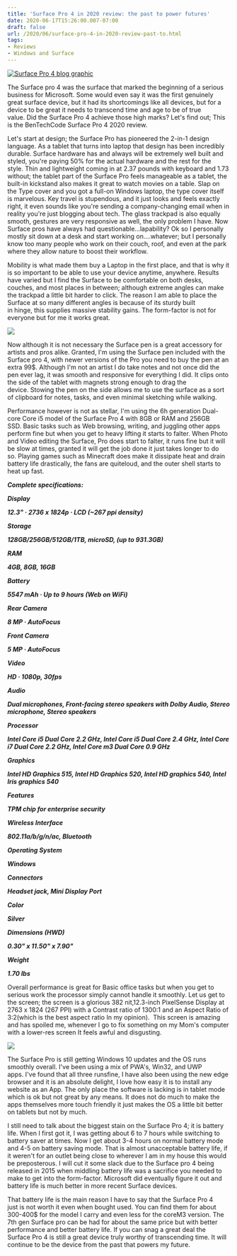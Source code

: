 ```yaml
---
title: 'Surface Pro 4 in 2020 review: the past to power futures'
date: 2020-06-17T15:26:00.007-07:00
draft: false
url: /2020/06/surface-pro-4-in-2020-review-past-to.html
tags: 
- Reviews
- Windows and Surface
---
```


  

[![](https://1.bp.blogspot.com/-apRv3Ci-D9g/XuqYXdPF1II/AAAAAAAAG9M/WWbwxVaaewAVVGxV-FOkzHvE0NWTyXHMwCK4BGAsYHg/w625-h351/Surface%2BPro%2B4%2BReview.jpg "Surface Pro 4 blog graphic")](https://1.bp.blogspot.com/-apRv3Ci-D9g/XuqYXdPF1II/AAAAAAAAG9M/WWbwxVaaewAVVGxV-FOkzHvE0NWTyXHMwCK4BGAsYHg/s3840/Surface%2BPro%2B4%2BReview.jpg)

  
  

  

  

The Surface pro 4 was the surface that marked the beginning of a serious business for Microsoft. Some would even say it was the first genuinely great surface device, but it had its shortcomings like all devices, but for a device to be great it needs to transcend time and age to be of true value. Did the Surface Pro 4 achieve those high marks? Let's find out; This is the BenTechCode Surface Pro 4 2020 review.

  

  

  

Let's start at design; the Surface Pro has pioneered the 2-in-1 design language. As a tablet that turns into laptop that design has been incredibly durable. Surface hardware has and always will be extremely well built and styled, you're paying 50% for the actual hardware and the rest for the style. Thin and lightweight coming in at 2.37 pounds with keyboard and 1.73 without; the tablet part of the Surface Pro feels manageable as a tablet, the built-in kickstand also makes it great to watch movies on a table. Slap on the Type cover and you got a full-on Windows laptop, the type cover itself is marvelous. Key travel is stupendous, and it just looks and feels exactly right, it even sounds like you're sending a company-changing email when in reality you're just blogging about tech. The glass trackpad is also equally smooth, gestures are very responsive as well, the only problem I have. Now Surface pros have always had questionable...lapability? Ok so I personally mostly sit down at a desk and start working on....whatever; but I personally know too many people who work on their couch, roof, and even at the park where they allow nature to boost their workflow. 

  

  

Mobility is what made them buy a Laptop in the first place, and that is why it is so important to be able to use your device anytime, anywhere. Results have varied but I find the Surface to be comfortable on both desks, couches, and most places in between; although extreme angles can make the trackpad a little bit harder to click. The reason I am able to place the Surface at so many different angles is because of its sturdy built in hinge, this supplies massive stability gains. The form-factor is not for everyone but for me it works great.

  

  

[![](https://1.bp.blogspot.com/-2Y5xinVaJ9w/XuqYtQpHD8I/AAAAAAAAG9Y/RsNnVc4YCQ842iOxZ8SnT3KFh68sqlZGwCK4BGAsYHg/w400-h225/IMG_20200506_135323.jpg)](https://1.bp.blogspot.com/-2Y5xinVaJ9w/XuqYtQpHD8I/AAAAAAAAG9Y/RsNnVc4YCQ842iOxZ8SnT3KFh68sqlZGwCK4BGAsYHg/s3840/IMG_20200506_135323.jpg)

Now although it is not necessary the Surface pen is a great accessory for artists and pros alike. Granted, I'm using the Surface pen included with the Surface pro 4, with newer versions of the Pro you need to buy the pen at an extra 99$. Although I'm not an artist I do take notes and not once did the pen ever lag, it was smooth and responsive for everything I did. It clips onto the side of the tablet with magnets strong enough to drag the device. Stowing the pen on the side allows me to use the surface as a sort of clipboard for notes, tasks, and even minimal sketching while walking.

  

  

Performance however is not as stellar, I'm using the 6h generation Dual-core Core i5 model of the Surface Pro 4 with 8GB or RAM and 256GB SSD. Basic tasks such as Web browsing, writing, and juggling other apps perform fine but when you get to heavy lifting it starts to falter. When Photo and Video editing the Surface, Pro does start to falter, it runs fine but it will be slow at times, granted it will get the job done it just takes longer to do so. Playing games such as Minecraft does make it dissipate heat and drain battery life drastically, the fans are quiteloud, and the outer shell starts to heat up fast.

  

**_Complete specifications:_**  

**_Display_**

**_12.3" · 2736 x 1824p · LCD (~267 ppi density)_**

**_Storage_**

**_128GB/256GB/512GB/1TB, microSD, (up to 931.3GB)_**

**_RAM_**

**_4GB, 8GB, 16GB_**

**_Battery_**

**_5547 mAh · Up to 9 hours (Web on WiFi)_**

**_Rear Camera_**

**_8 MP · AutoFocus_**

**_Front Camera_**

**_5 MP · AutoFocus_**

**_Video_**

**_HD · 1080p, 30fps_**

**_Audio_**

**_Dual microphones, Front-facing stereo speakers with Dolby Audio, Stereo microphone, Stereo speakers_**

**_Processor_**

**_Intel Core i5 Dual Core 2.2 GHz, Intel Core i5 Dual Core 2.4 GHz, Intel Core i7 Dual Core 2.2 GHz, Intel Core m3 Dual Core 0.9 GHz_**

**_Graphics_**

**_Intel HD Graphics 515, Intel HD Graphics 520, Intel HD graphics 540, Intel Iris graphics 540_**

**_Features_**

**_TPM chip for enterprise security_**

**_Wireless Interface_**

**_802.11a/b/g/n/ac, Bluetooth_**

**_Operating System_**

**_Windows_**

**_Connectors_**

**_Headset jack, Mini Display Port_**

**_Color_**

**_Silver_**

**_Dimensions (HWD)_**

**_0.30" x 11.50" x 7.90"_**

**_Weight_**

**_1.70 lbs_**

  

  

Overall performance is great for Basic office tasks but when you get to serious work the processor simply cannot handle it smoothly. Let us get to the screen; the screen is a glorious 382 nit,12.3-inch PixelSense Display at 2763 x 1824 (267 PPI) with a Contrast ratio of 1300:1 and an Aspect Ratio of 3:2(which is the best aspect ratio In my opinion).  This screen is amazing and has spoiled me, whenever I go to fix something on my Mom's computer with a lower-res screen It feels awful and disgusting. 

[![](https://1.bp.blogspot.com/-_Sl6tkBe86c/XuqY2fQ5-DI/AAAAAAAAG9k/q9QWp7MQilEOBFhsuE5Q6ZdQoQF7NMWQwCK4BGAsYHg/w400-h225/IMG_20200617_171500.jpg)](https://1.bp.blogspot.com/-_Sl6tkBe86c/XuqY2fQ5-DI/AAAAAAAAG9k/q9QWp7MQilEOBFhsuE5Q6ZdQoQF7NMWQwCK4BGAsYHg/s3840/IMG_20200617_171500.jpg)

  

  

The Surface Pro is still getting Windows 10 updates and the OS runs smoothly overall. I've been using a mix of PWA's, Win32, and UWP apps. I've found that all three runsfine, I have also been using the new edge browser and it is an absolute delight, I love how easy it is to install any website as an App. The only place the software is lacking is in tablet mode which is ok but not great by any means. It does not do much to make the apps themselves more touch friendly it just makes the OS a little bit better on tablets but not by much.

  

  

I still need to talk about the biggest stain on the Surface Pro 4; it is battery life. When I first got it, I was getting about 6 to 7 hours while switching to battery saver at times. Now I get about 3-4 hours on normal battery mode and 4-5 on battery saving mode. That is almost unacceptable battery life, if it weren't for an outlet being close to wherever I am in my house this would be preposterous. I will cut it some slack due to the Surface pro 4 being released in 2015 when middling battery life was a sacrifice you needed to make to get into the form-factor. Microsoft did eventually figure it out and battery life is much better in more recent Surface devices.

  

  

That battery life is the main reason I have to say that the Surface Pro 4 just is not worth it even when bought used. You can find them for about 300-400$ for the model I carry and even less for the coreM3 version. The 7th gen Surface pro can be had for about the same price but with better performance and better battery life. If you can snag a great deal the Surface Pro 4 is still a great device truly worthy of transcending time. It will continue to be the device from the past that powers my future.